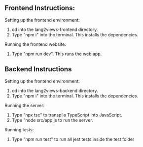 ## Frontend Instructions:

Setting up the frontend environment:

1. cd into the lang2views-frontend directory.
2. Type "npm i" into the terminal. This installs the dependencies.

Running the frontend website:

1. Type "npm run dev". This runs the web app.

## Backend Instructions

Setting up the frontend environment:

1. cd into the lang2views-backend directory.
2. Type "npm i" into the terminal. This installs the dependencies.

Running the server:

1. Type "npx tsc" to transpile TypeScript into JavaScript.
2. Type "node src/app.js to run the server.

Running tests:

1. Type "npm run test" to run all jest tests inside the test folder